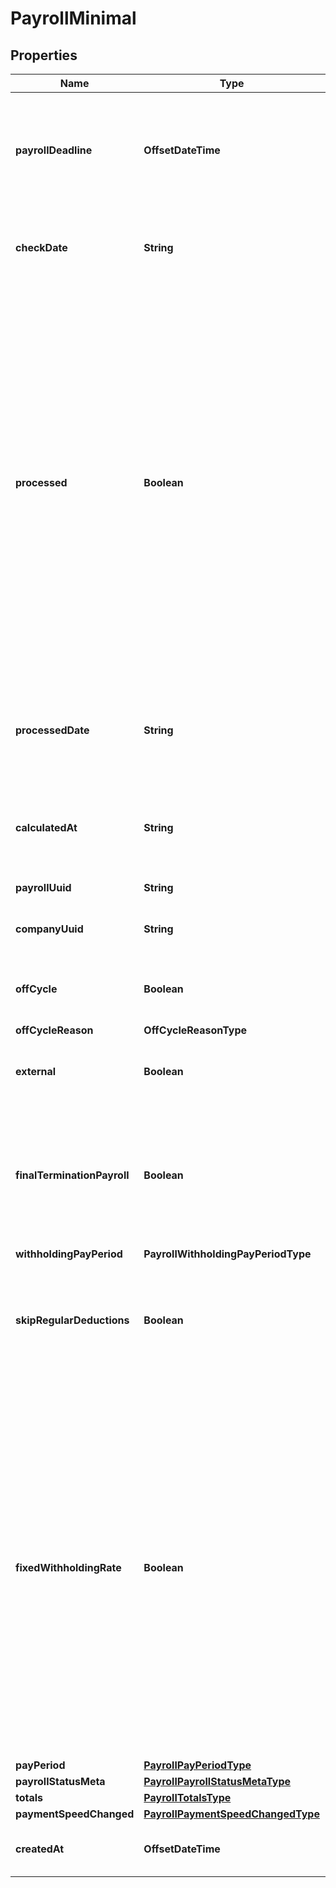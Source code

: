 

# PayrollMinimal



## Properties

| Name | Type | Description | Notes |
|------------ | ------------- | ------------- | -------------|
|**payrollDeadline** | **OffsetDateTime** | A timestamp that is the deadline for the payroll to be run in order for employees to be paid on time. |  [optional] [readonly] |
|**checkDate** | **String** | The date on which employees will be paid for the payroll. |  [optional] [readonly] |
|**processed** | **Boolean** | Whether or not the payroll has been successfully processed. Note that processed payrolls cannot be updated. Additionally, a payroll is not guaranteed to be processed just because the payroll deadline has passed. Late payrolls are not uncommon. Conversely, users may choose to run payroll before the payroll deadline. |  [optional] [readonly] |
|**processedDate** | **String** | The date at which the payroll was processed. Null if the payroll isn&#39;t processed yet. |  [optional] [readonly] |
|**calculatedAt** | **String** | A timestamp of the last valid payroll calculation. Null is there isn&#39;t a valid calculation. |  [optional] [readonly] |
|**payrollUuid** | **String** | The UUID of the payroll. |  [optional] [readonly] |
|**companyUuid** | **String** | The UUID of the company for the payroll. |  [optional] [readonly] |
|**offCycle** | **Boolean** | Indicates whether the payroll is an off-cycle payroll |  [optional] [readonly] |
|**offCycleReason** | **OffCycleReasonType** |  |  [optional] |
|**external** | **Boolean** | Indicates whether the payroll is an external payroll |  [optional] [readonly] |
|**finalTerminationPayroll** | **Boolean** | Indicates whether the payroll is the final payroll for a terminated employee. Only included for off-cycle payrolls. |  [optional] [readonly] |
|**withholdingPayPeriod** | **PayrollWithholdingPayPeriodType** |  |  [optional] |
|**skipRegularDeductions** | **Boolean** | Block regular deductions and contributions for this payroll.  Only included for off-cycle payrolls. |  [optional] [readonly] |
|**fixedWithholdingRate** | **Boolean** | Enable taxes to be withheld at the IRS&#39;s required rate of 22% for federal income taxes. State income taxes will be taxed at the state&#39;s supplemental tax rate. Otherwise, we&#39;ll sum the entirety of the employee&#39;s wages and withhold taxes on the entire amount at the rate for regular wages. Only included for off-cycle payrolls. |  [optional] [readonly] |
|**payPeriod** | [**PayrollPayPeriodType**](PayrollPayPeriodType.md) |  |  [optional] |
|**payrollStatusMeta** | [**PayrollPayrollStatusMetaType**](PayrollPayrollStatusMetaType.md) |  |  [optional] |
|**totals** | [**PayrollTotalsType**](PayrollTotalsType.md) |  |  [optional] |
|**paymentSpeedChanged** | [**PayrollPaymentSpeedChangedType**](PayrollPaymentSpeedChangedType.md) |  |  [optional] |
|**createdAt** | **OffsetDateTime** | Datetime for when the resource was created. |  [optional] [readonly] |



